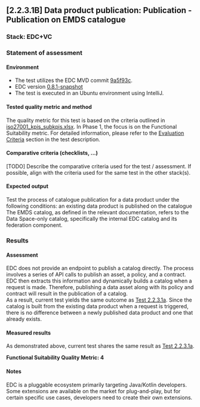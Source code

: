 ## [2.2.3.1B] Data product publication: Publication - Publication on EMDS catalogue
### Stack: EDC+VC
### Statement of assessment
#### Environment
- The test utilizes the EDC MVD commit [9a5f93c](https://github.com/eclipse-edc/MinimumViableDataspace/commit/9a5f93c89cf5624cc4bf8eaa024a29da9b8e3d12).
- EDC version [0.8.1-snapshot](https://github.com/eclipse-edc/MinimumViableDataspace/blob/9a5f93c89cf5624cc4bf8eaa024a29da9b8e3d12/gradle/libs.versions.toml#L7)
- The test is executed in an Ubuntu environment using IntelliJ.

#### Tested quality metric and method
The quality metric for this test is based on the criteria outlined in [iso27001_kpis_subkpis.xlsx](../../../../../design_decisions/background_info/iso27001_kpis_subkpis.xlsx). In Phase 1, the focus is on the Functional Suitability metric. For detailed information, please refer to the [Evaluation Criteria](./test.md#evaluation-criteria) section in the test description.

#### Comparative criteria (checklists, ...)
[TODO] Describe the comparative criteria used for the test / assessment. If possible, align with the criteria used for the same test in the other stack(s).

#### Expected output
Test the process of catalogue publication for a data product under the following conditions: an existing data product is published on the catalogue
The EMDS catalog, as defined in the relevant documentation, refers to the Data Space-only catalog, specifically the internal EDC catalog and its federation component.

### Results

#### Assessment
EDC does not provide an endpoint to publish a catalog directly. The process involves a series of API calls to publish an asset, a policy, and a contract. EDC then extracts this information and dynamically builds a catalog when a request is made.
Therefore, publishing a data asset along with its policy and contract will result in the publication of a catalog.\
As a result, current test yields the same outcome as [Test 2.2.3.1a](..\test_2_2_3_1a\result_edc_vc.md). Since the catalog is built from the existing data product when a request is triggered, there is no difference between a newly published data product and one that already exists.

#### Measured results
As demonstrated above, current test shares the same result as [Test 2.2.3.1a](..\test_2_2_3_1a\result_edc_vc.md). 

**Functional Suitability Quality Metric: 4**
#### Notes
EDC is a pluggable ecosystem primarily targeting Java/Kotlin developers. Some extensions are available on the market for plug-and-play, but for certain specific use cases, developers need to create their own extensions.
